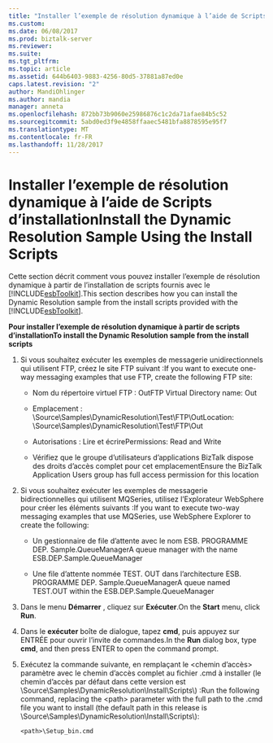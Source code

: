 ```yaml
---
title: "Installer l’exemple de résolution dynamique à l’aide de Scripts d’installation | Documents Microsoft"
ms.custom: 
ms.date: 06/08/2017
ms.prod: biztalk-server
ms.reviewer: 
ms.suite: 
ms.tgt_pltfrm: 
ms.topic: article
ms.assetid: 644b6403-9883-4256-80d5-37881a87ed0e
caps.latest.revision: "2"
author: MandiOhlinger
ms.author: mandia
manager: anneta
ms.openlocfilehash: 872bb73b9060e25986876c1c2da71afae84b5c52
ms.sourcegitcommit: 5abd0ed3f9e4858ffaaec5481bfa8878595e95f7
ms.translationtype: MT
ms.contentlocale: fr-FR
ms.lasthandoff: 11/28/2017
---
```

# <a name="install-the-dynamic-resolution-sample-using-the-install-scripts"></a><span data-ttu-id="0426d-102">Installer l’exemple de résolution dynamique à l’aide de Scripts d’installation</span><span class="sxs-lookup"><span data-stu-id="0426d-102">Install the Dynamic Resolution Sample Using the Install Scripts</span></span>
<span data-ttu-id="0426d-103">Cette section décrit comment vous pouvez installer l’exemple de résolution dynamique à partir de l’installation de scripts fournis avec le [!INCLUDE[esbToolkit](../includes/esbtoolkit-md.md)].</span><span class="sxs-lookup"><span data-stu-id="0426d-103">This section describes how you can install the Dynamic Resolution sample from the install scripts provided with the [!INCLUDE[esbToolkit](../includes/esbtoolkit-md.md)].</span></span>  
  
 <span data-ttu-id="0426d-104">**Pour installer l’exemple de résolution dynamique à partir de scripts d’installation**</span><span class="sxs-lookup"><span data-stu-id="0426d-104">**To install the Dynamic Resolution sample from the install scripts**</span></span>  
  
1.  <span data-ttu-id="0426d-105">Si vous souhaitez exécuter les exemples de messagerie unidirectionnels qui utilisent FTP, créez le site FTP suivant :</span><span class="sxs-lookup"><span data-stu-id="0426d-105">If you want to execute one-way messaging examples that use FTP, create the following FTP site:</span></span>  
  
    -   <span data-ttu-id="0426d-106">Nom du répertoire virtuel FTP : Out</span><span class="sxs-lookup"><span data-stu-id="0426d-106">FTP Virtual Directory name: Out</span></span>  
  
    -   <span data-ttu-id="0426d-107">Emplacement : \Source\Samples\DynamicResolution\Test\FTP\Out</span><span class="sxs-lookup"><span data-stu-id="0426d-107">Location: \Source\Samples\DynamicResolution\Test\FTP\Out</span></span>  
  
    -   <span data-ttu-id="0426d-108">Autorisations : Lire et écrire</span><span class="sxs-lookup"><span data-stu-id="0426d-108">Permissions: Read and Write</span></span>  
  
    -   <span data-ttu-id="0426d-109">Vérifiez que le groupe d’utilisateurs d’applications BizTalk dispose des droits d’accès complet pour cet emplacement</span><span class="sxs-lookup"><span data-stu-id="0426d-109">Ensure the BizTalk Application Users group has full access permission for this location</span></span>  
  
2.  <span data-ttu-id="0426d-110">Si vous souhaitez exécuter les exemples de messagerie bidirectionnelles qui utilisent MQSeries, utilisez l’Explorateur WebSphere pour créer les éléments suivants :</span><span class="sxs-lookup"><span data-stu-id="0426d-110">If you want to execute two-way messaging examples that use MQSeries, use WebSphere Explorer to create the following:</span></span>  
  
    -   <span data-ttu-id="0426d-111">Un gestionnaire de file d’attente avec le nom ESB. PROGRAMME DEP. Sample.QueueManager</span><span class="sxs-lookup"><span data-stu-id="0426d-111">A queue manager with the name ESB.DEP.Sample.QueueManager</span></span>  
  
    -   <span data-ttu-id="0426d-112">Une file d’attente nommée TEST. OUT dans l’architecture ESB. PROGRAMME DEP. Sample.QueueManager</span><span class="sxs-lookup"><span data-stu-id="0426d-112">A queue named TEST.OUT within the ESB.DEP.Sample.QueueManager</span></span>  
  
3.  <span data-ttu-id="0426d-113">Dans le menu **Démarrer** , cliquez sur **Exécuter**.</span><span class="sxs-lookup"><span data-stu-id="0426d-113">On the **Start** menu, click **Run**.</span></span>  
  
4.  <span data-ttu-id="0426d-114">Dans le **exécuter** boîte de dialogue, tapez **cmd**, puis appuyez sur ENTRÉE pour ouvrir l’invite de commandes.</span><span class="sxs-lookup"><span data-stu-id="0426d-114">In the **Run** dialog box, type **cmd**, and then press ENTER to open the command prompt.</span></span>  
  
5.  <span data-ttu-id="0426d-115">Exécutez la commande suivante, en remplaçant le \<chemin d’accès\> paramètre avec le chemin d’accès complet au fichier .cmd à installer (le chemin d’accès par défaut dans cette version est \Source\Samples\DynamicResolution\Install\Scripts\\) :</span><span class="sxs-lookup"><span data-stu-id="0426d-115">Run the following command, replacing the \<path\> parameter with the full path to the .cmd file you want to install (the default path in this release is \Source\Samples\DynamicResolution\Install\Scripts\\):</span></span>  
  
    ```  
    <path>\Setup_bin.cmd  
    ```